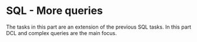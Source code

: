 # SQL - More queries

The tasks in this part are an extension of the previous SQL tasks. In this
part DCL and complex queries are the main focus.